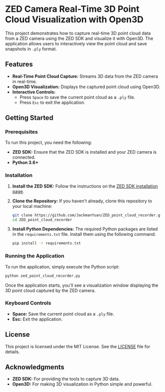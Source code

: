 # ZED Camera Real-Time 3D Point Cloud Visualization with Open3D

This project demonstrates how to capture real-time 3D point cloud data from a ZED camera using the ZED SDK and visualize it with Open3D. The application allows users to interactively view the point cloud and save snapshots in `.ply` format.

## Features

- **Real-Time Point Cloud Capture:** Streams 3D data from the ZED camera in real-time.
- **Open3D Visualization:** Displays the captured point cloud using Open3D.
- **Interactive Controls:**
  - Press `Space` to save the current point cloud as a `.ply` file.
  - Press `Esc` to exit the application.

## Getting Started

### Prerequisites

To run this project, you need the following:

- **ZED SDK:** Ensure that the ZED SDK is installed and your ZED camera is connected.
- **Python 3.6+**

### Installation

1. **Install the ZED SDK:**
   Follow the instructions on the [ZED SDK installation page](https://www.stereolabs.com/docs/installation/).

2. **Clone the Repository:**
   If you haven't already, clone this repository to your local machine:
   ```bash
   git clone https://github.com/JackmanYuan/ZED_point_cloud_recorder.git
   cd ZED_point_cloud_recorder
   ```

3. **Install Python Dependencies:**
   The required Python packages are listed in the `requirements.txt` file. Install them using the following command:
   ```bash
   pip install -r requirements.txt
   ```

### Running the Application

To run the application, simply execute the Python script:

```bash
python zed_point_cloud_recorder.py
```

Once the application starts, you'll see a visualization window displaying the 3D point cloud captured by the ZED camera.

### Keyboard Controls

- **Space:** Save the current point cloud as a `.ply` file.
- **Esc:** Exit the application.


## License

This project is licensed under the MIT License. See the [LICENSE](LICENSE) file for details.

## Acknowledgments

- **ZED SDK:** For providing the tools to capture 3D data.
- **Open3D:** For making 3D visualization in Python simple and powerful.